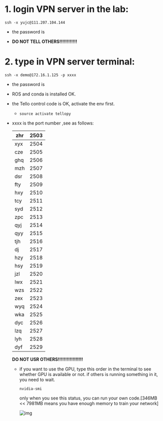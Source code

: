 # 1. login VPN server in the lab:

```
ssh -x yujc@111.207.104.144
```

- the password is 

- **DO NOT TELL OTHERS!!!!!!!!!!!!**

# 2. type in VPN server terminal:

```
ssh -x demo@172.16.1.125 -p xxxx
```

- the password is 

- ROS and conda is installed OK.

- the Tello control code is OK, activate the env first.

  - ```
    source activate tellopy
    ```

- xxxx is the port number ,see as follows:

  | zhr  | 2503 |
  | ---- | ---- |
  | xyx  | 2504 |
  | cze  | 2505 |
  | ghq  | 2506 |
  | mzh  | 2507 |
  | dsr  | 2508 |
  | fty  | 2509 |
  | hxy  | 2510 |
  | tcy  | 2511 |
  | syd  | 2512 |
  | zpc  | 2513 |
  | qyj  | 2514 |
  | qyy  | 2515 |
  | tjh  | 2516 |
  | dj   | 2517 |
  | hzy  | 2518 |
  | hsy  | 2519 |
  | jzl  | 2520 |
  | lwx  | 2521 |
  | wzs  | 2522 |
  | zex  | 2523 |
  | wyq  | 2524 |
  | wka  | 2525 |
  | dyc  | 2526 |
  | lzq  | 2527 |
  | lyh  | 2528 |
  | dyf  | 2529 |
  
  **DO NOT USR OTHERS!!!!!!!!!!!!!!!!!**

  - if you want to use the GPU, type this order in the terminal to see whether GPU is available or not. if others is running something in it, you need to wait.

    ```
    nvidia-smi
    ```
  
    only when you see this status, you can run your own code.[346MB << 7981MB means you have enough memory to train your network]
  
    ![img]( https://github.com/zoeyuchao/thudrone/blob/master/nvidia.jpg )
    
    
